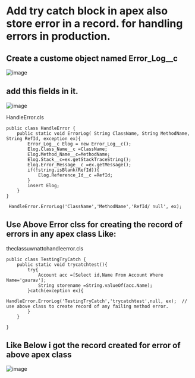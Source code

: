 # Add try catch block in apex also store error in a record. for handling errors in production.

## Create a custome object named Error_Log__c
![image](https://github.com/gaurravlokhande/Javascript-for-Salesforce-Developers-Lwc-Components-1.md/assets/119065314/84ccc0ea-8349-442f-a711-d288db66ed07)

## add this fields in it.
![image](https://github.com/gaurravlokhande/Javascript-for-Salesforce-Developers-Lwc-Components-1.md/assets/119065314/c0a20ef0-4c8b-4d45-bb2a-3152ff46e562)


HandleError.cls
```
public class HandleError {
    public static void ErrorLog( String ClassName, String MethodName, String RefId, exception ex){
        Error_Log__c Elog = new Error_Log__c();
        Elog.Class_Name__c =ClassName;
        Elog.Method_Name__c=MethodName;
        Elog.Stack__c=ex.getStackTraceString();
        Elog.Error_Message__c =ex.getMessage();
        if(!string.isBlank(RefId)){
            Elog.Reference_Id__c =RefId;
        }
        insert Elog;
    }
}
```

```
 HandleError.ErrorLog('ClassName','MethodName','RefId/ null', ex);
```

## Use Above Error clss for creating the record of errors in any apex class Like:

theclassuwnattohandleerror.cls
```
public class TestingTryCatch {
    public static void trycatchtest(){
        try{
            Account acc =[Select id,Name From Account Where Name='gaurav'];
            String storename =String.valueOf(acc.Name);
        }catch(exception ex){
            HandleError.ErrorLog('TestingTryCatch','trycatchtest',null, ex);  // use above class to create record of any failing method error.
        }
    }

}
```


## Like Below i got the record created for error of above apex class

![image](https://github.com/gaurravlokhande/Javascript-for-Salesforce-Developers-Lwc-Components-1.md/assets/119065314/33e455b6-2e75-4c0f-8070-06bf7016987e)

